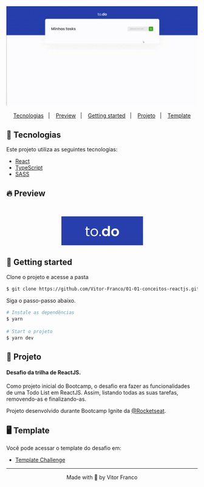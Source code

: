 <img alt="Preview App" title="Preview App" src=".github/01-01-conceitos-reactjs.gif" />

<p align="center">
  <a href="#-tecnologias">Tecnologias</a>&nbsp;&nbsp;&nbsp;|&nbsp;&nbsp;&nbsp;
  <a href="#-preview">Preview</a>&nbsp;&nbsp;&nbsp;|&nbsp;&nbsp;&nbsp;
  <a href="#-getting-started">Getting started</a>&nbsp;&nbsp;&nbsp;|&nbsp;&nbsp;&nbsp;
  <a href="#-projeto">Projeto</a>&nbsp;&nbsp;&nbsp;|&nbsp;&nbsp;&nbsp;
  <a href="#-template">Template</a>
</p>

## 🧪 Tecnologias

Este projeto utiliza as seguintes tecnologias:

- [React](https://reactjs.org)
- [TypeScript](https://www.typescriptlang.org/)
- [SASS](https://sass-lang.com/)

## 🔥 Preview

<br>

<p align="center">
  <a href="https://todo-vf.netlify.app/" target="_blank">
    <img alt="Preview App" title="Preview App" src=".github/logo-to-do.png" />
  </a>
</p>

## 🚀 Getting started

Clone o projeto e acesse a pasta

```bash
$ git clone https://github.com/Vitor-Franco/01-01-conceitos-reactjs.git && cd 01-01-conceitos-reactjs
```

Siga o passo-passo abaixo.

```bash
# Instale as dependências
$ yarn

# Start o projeto
$ yarn dev
```

## 📝 Projeto

#### Desafio da trilha de ReactJS.

Como projeto inicial do Bootcamp, o desafio era fazer as funcionalidades de uma Todo List em ReactJS.
Assim, listando todas as suas tarefas, removendo-as e finalizando-as.

Projeto desenvolvido durante Bootcamp Ignite da [@Rocketseat](https://github.com/Rocketseat).

## 🖥 Template

Você pode acessar o template do desafio em:

- [Template Challenge](https://github.com/rocketseat-education/ignite-template-reactjs-conceitos-do-react)

---

<p align="center">Made with 💜 by Vitor Franco</p>
